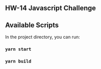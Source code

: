 ## HW-14 Javascript Challenge

## Available Scripts

In the project directory, you can run:

### `yarn start`

### `yarn build`
